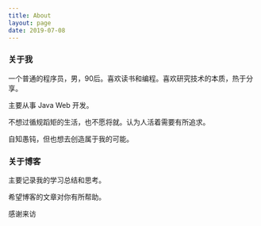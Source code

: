 ```yaml
---
title: About
layout: page
date: 2019-07-08
---
```


### 关于我

一个普通的程序员，男，90后。喜欢读书和编程。喜欢研究技术的本质，热于分享。

主要从事 Java Web 开发。

不想过循规蹈矩的生活，也不愿将就。认为人活着需要有所追求。

自知愚钝，但也想去创造属于我的可能。



### 关于博客

主要记录我的学习总结和思考。

希望博客的文章对你有所帮助。



感谢来访